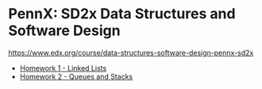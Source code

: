 # PennX: SD2x Data Structures and Software Design
https://www.edx.org/course/data-structures-software-design-pennx-sd2x
* [Homework 1 - Linked Lists](https://courses.edx.org/courses/course-v1:PennX+SD2x+2T2017/courseware/44fa2fc239fa479baabfb7cbac8bcfb6/d16178c5ecce4daab963b6f46389992a/?activate_block_id=block-v1%3APennX%2BSD2x%2B2T2017%2Btype%40sequential%2Bblock%40d16178c5ecce4daab963b6f46389992a)
* [Homework 2 - Queues and Stacks](https://courses.edx.org/courses/course-v1:PennX+SD2x+2T2017/courseware/44fa2fc239fa479baabfb7cbac8bcfb6/c246839fafee4770975035fd1c2bed51/?activate_block_id=block-v1%3APennX%2BSD2x%2B2T2017%2Btype%40sequential%2Bblock%40c246839fafee4770975035fd1c2bed51)

